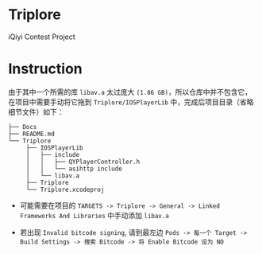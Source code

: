 # Triplore
iQiyi Contest Project

# Instruction
由于其中一个所需的库 `libav.a` 太过庞大 `(1.86 GB)`，所以仓库中并不包含它，在项目中需要手动将它拖到 `Triplore/IOSPlayerLib` 中，完成后项目目录（省略细节文件）如下：
```Java:
├── Docs
├── README.md
└── Triplore
     ├── IOSPlayerLib
     │   ├── include
     │   │   ├── QYPlayerController.h
     │   │   └── asihttp include
     │   └── libav.a
     ├── Triplore
     └── Triplore.xcodeproj
```  

* 可能需要在项目的 `TARGETS -> Triplore -> General -> Linked Frameworks And Libraries` 中手动添加 `libav.a`

* 若出现 `Invalid bitcode signing`, 请到最左边 `Pods -> 每一个 Target -> Build Settings -> 搜索 Bitcode -> 将 Enable Bitcode 设为 NO`

